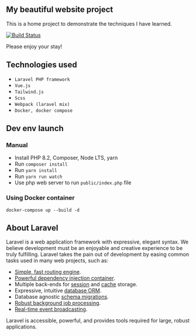 ## My beautiful website project

This is a home project to demonstrate the techniques I have learned.

[//]: # (<p align="center">)
[//]: # (<img src="https://codelit.tk/favicon/android-chrome-512x512.png" width="400">)
[//]: # (</p>)

<p>
<a href="https://github.com/CodeLit/dev_site/actions"><img src="https://github.com/CodeLit/dev_site/workflows/Host-deploy/badge.svg" alt="Build Status"></a>
</p>

Please enjoy your stay!

## Technologies used
- `Laravel PHP framework`
- `Vue.js`
- `Tailwind.js`
- `Scss`
- `Webpack (laravel mix)`
- `Docker, docker compose`

## Dev env launch

### Manual
- Install PHP 8.2, Composer, Node LTS, yarn
- Run `composer install`
- Run `yarn install`
- Run `yarn run watch`
- Use php web server to run `public/index.php` file

### Using Docker container
```
docker-compose up --build -d
```

## About Laravel

Laravel is a web application framework with expressive, elegant syntax. We believe development must be an enjoyable and creative experience to be truly fulfilling. Laravel takes the pain out of development by easing common tasks used in many web projects, such as:

- [Simple, fast routing engine](https://laravel.com/docs/routing).
- [Powerful dependency injection container](https://laravel.com/docs/container).
- Multiple back-ends for [session](https://laravel.com/docs/session) and [cache](https://laravel.com/docs/cache) storage.
- Expressive, intuitive [database ORM](https://laravel.com/docs/eloquent).
- Database agnostic [schema migrations](https://laravel.com/docs/migrations).
- [Robust background job processing](https://laravel.com/docs/queues).
- [Real-time event broadcasting](https://laravel.com/docs/broadcasting).

Laravel is accessible, powerful, and provides tools required for large, robust applications.

